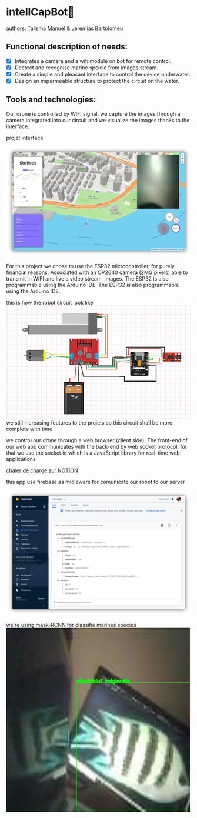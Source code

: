 
# intellCapBot🤖

authors: 
Talisma Manuel & Jeremias Bartolomeu<br>


## Functional description of needs:
 
- [x] Integrates a camera and a wifi module on bot for remote control. 
- [x] Dectect and recognise marine speicie from images stream. 
- [x] Create a simple and pleasant interface to control the device underwater.
- [x] Design an impermeable structure to protect the circuit on the water.

## Tools and technologies:

Our drone is controlled by WIFI signal, we capture the images through a camera integrated into our circuit and we visualize the images thanks to the interface.

projet interface 

<img src="images/interface.png" alt="projet interface" />

For this project we chose to use the ESP32 microcontroller, for purely financial reasons. Associated with an OV2640 camera (2MG pixels) able to transmit in WIFI and live a video stream, images. The ESP32 is also programmable using the Arduino IDE. The ESP32 is also programmable using the Arduino IDE.

this is how the robot circuit look like <br/>
<img src="images/bot_circuit.png" alt="projet circuit"/>
we still increasing features to the projets so this circuit shall be more complete with time 

we control our drone through a web browser (client side), The front-end of our web app communicates with the back-end by web socket protocol, for that we use the socket.io which is a JavaScript library for real-time web applications

<a href="https://www.notion.so/projeto-INTELLCAP-8fc0aab3e8a24e9c8a9eb93412a3a829">chaier de charge sur NOTION</a>

this app use firebase as midleware for comunicate our robot to our server  

<img src="images/firebaseDatabase.png" alt="firebase database"/>


we're using mask-RCNN for classifie marines species 
<img src="images/identifiedSpecie.png" />

